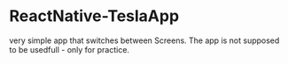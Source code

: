 # ReactNative-TeslaApp
very simple app that switches between Screens.
The app is not supposed to be usedfull - only for practice.
